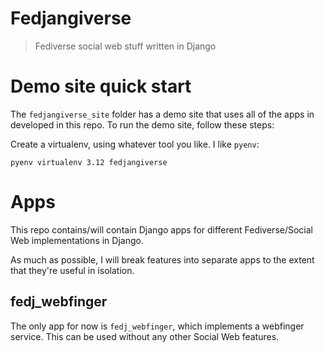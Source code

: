 # Fedjangiverse

> Fediverse social web stuff written in Django

# Demo site quick start

The `fedjangiverse_site` folder has a demo site that
uses all of the apps in developed in this repo. To run
the demo site, follow these steps:

Create a virtualenv, using whatever tool you like. I like
`pyenv`:

```shell
pyenv virtualenv 3.12 fedjangiverse
```

# Apps

This repo contains/will contain Django apps for different
Fediverse/Social Web implementations in Django.

As much as possible, I will break features into separate
apps to the extent that they're useful in isolation. 

## fedj_webfinger

The only app for now is `fedj_webfinger`, which implements
a webfinger service. This can be used without any other
Social Web features.
